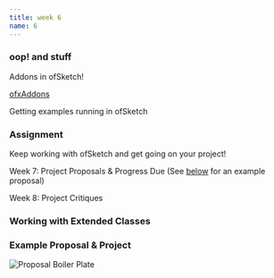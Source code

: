 ```yaml
---
title: week 6
name: 6
---
```


<h3 class="text-muted">oop! and stuff</h3>

Addons in ofSketch!

<a href="http://ofxaddons.com/" target="_blank" class="inline">ofxAddons</a>

Getting examples running in ofSketch

<h3 class="text-muted">Assignment</h3>

Keep working with ofSketch and get going on your project! 

Week 7: Project Proposals & Progress Due  (See <a data-scroll class="inline" href="#proposal">below</a> for an example proposal)

Week 8: Project Critiques  

<h3 class="text-muted">Working with Extended Classes</h3>

<div data-gist-id="a6fc1c254bc4179260bf" data-gist-file="extendedClassExample.cpp"></div>

<div data-gist-id="a6fc1c254bc4179260bf" data-gist-file="Particle.h"></div>

<div data-gist-id="a6fc1c254bc4179260bf" data-gist-file="Wave.h"></div>

<h3 class="text-muted">Example Proposal & Project</h3>

![Proposal Boiler Plate]({{site.url}}/media/ofSketchBoilerPlateProposal.jpg)